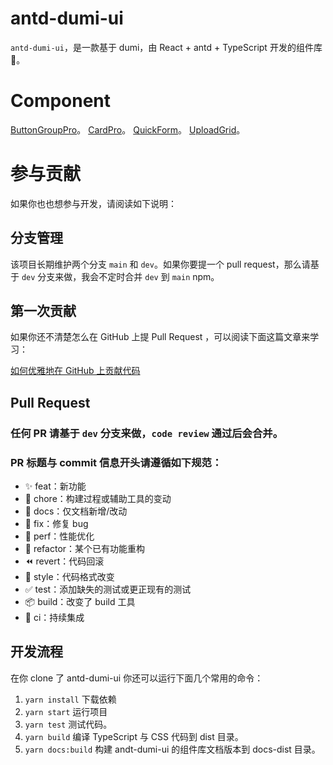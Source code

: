 # antd-dumi-ui

`antd-dumi-ui`，是一款基于 dumi，由 React + antd + TypeScript 开发的组件库 🎉。

# Component
[ButtonGroupPro](https://github.com/ChenlingasMx/dumip/blob/main/docs/component/buttonGroup/index.md)。
[CardPro](https://github.com/ChenlingasMx/dumip/blob/main/docs/component/cardPro/index.md)。
[QuickForm](https://github.com/ChenlingasMx/dumip/blob/main/docs/component/quickForm/index.md)。
[UploadGrid](https://github.com/ChenlingasMx/dumip/blob/main/docs/component/uploadGrid/index.md)。

# 参与贡献

如果你也也想参与开发，请阅读如下说明：

## 分支管理

该项目长期维护两个分支 `main` 和 `dev`。如果你要提一个 pull request，那么请基于 `dev` 分支来做，我会不定时合并 `dev` 到 `main` npm。

## 第一次贡献

如果你还不清楚怎么在 GitHub 上提 Pull Request ，可以阅读下面这篇文章来学习：

[如何优雅地在 GitHub 上贡献代码](https://segmentfault.com/a/1190000000736629)

## Pull Request

### 任何 PR 请基于 `dev` 分支来做，`code review` 通过后会合并。

### PR 标题与 commit 信息开头请遵循如下规范：

- ✨ feat：新功能
- 🔧 chore：构建过程或辅助工具的变动
- 📝 docs：仅文档新增/改动
- 🐛 fix：修复 bug
- 🚀 perf：性能优化
- 🔨 refactor：某个已有功能重构
- ⏪ revert：代码回滚
- 🎨 style：代码格式改变
- ✅ test：添加缺失的测试或更正现有的测试
- 📦 build：改变了 build 工具
- 👷 ci：持续集成

## 开发流程

在你 clone 了 antd-dumi-ui 你还可以运行下面几个常用的命令：

1. `yarn install` 下载依赖
1. `yarn start` 运行项目
1. `yarn test` 测试代码。
1. `yarn build` 编译 TypeScript 与 CSS 代码到 dist 目录。
1. `yarn docs:build` 构建 andt-dumi-ui 的组件库文档版本到 docs-dist 目录。

